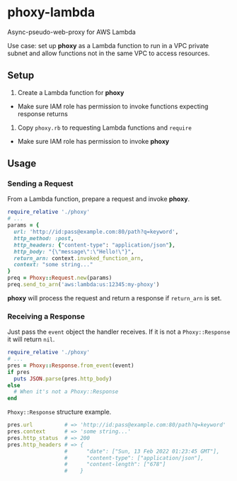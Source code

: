 # phoxy-lambda

Async-pseudo-web-proxy for AWS Lambda

Use case: set up **phoxy** as a Lambda function to run in a VPC private subnet and allow functions not in the same VPC to access resources.

## Setup

1. Create a Lambda function for **phoxy**
  - Make sure IAM role has permission to invoke functions expecting response returns
1. Copy `phoxy.rb` to requesting Lambda functions and `require`
  - Make sure IAM role has permission to invoke **phoxy**

## Usage

### Sending a Request

From a Lambda function, prepare a request and invoke **phoxy**.

```ruby
require_relative './phoxy'
# ...
params = {
  url: 'http://id:pass@example.com:80/path?q=keyword',
  http_method: :post,
  http_headers: {"content-type": "application/json"},
  http_body: "{\"message\":\"Hello!\"}",
  return_arn: context.invoked_function_arn,
  context: "some string..."
}
preq = Phoxy::Request.new(params)
preq.send_to_arn('aws:lambda:us:12345:my-phoxy')
```

**phoxy** will process the request and return a response if `return_arn` is set.

### Receiving a Response

Just pass the `event` object the handler receives. If it is not a `Phoxy::Response` it will return `nil`.

```ruby
require_relative './phoxy'
# ...
pres = Phoxy::Response.from_event(event)
if pres
  puts JSON.parse(pres.http_body)
else
  # When it's not a Phoxy::Response
end
```

`Phoxy::Response` structure example.

```ruby
pres.url          # => 'http://id:pass@example.com:80/path?q=keyword'
pres.context      # => 'some string...'
pres.http_status  # => 200
pres.http_headers # => {
                  #      "date": ["Sun, 13 Feb 2022 01:23:45 GMT"],
                  #      "content-type": ["application/json"],
                  #      "content-length": ["678"]
                  #    }
```

